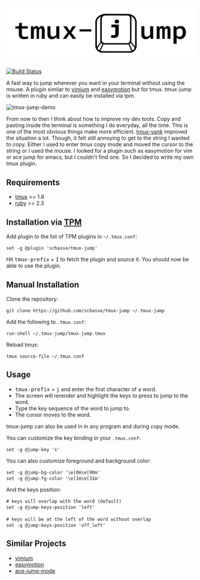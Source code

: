 <p align="center">
  <img src="assets/tmux-jump-logo.png"
       alt="Vimium/Easymotion like cursor jump for tmux."
       title="tmux-jump" />
</p>

[![Build Status](https://travis-ci.org/schasse/tmux-jump.svg?branch=master)](https://travis-ci.org/schasse/tmux-jump)

A fast way to jump wherever you want in your terminal without using the mouse. A plugin similar to [vimium](https://vimium.github.io/) and [easymotion](https://github.com/easymotion/vim-easymotion) but for tmux. tmux-jump is written in ruby and can easily be installed via tpm.

![tmux-jump-demo](https://user-images.githubusercontent.com/3882305/74186577-2f6aad80-4c4b-11ea-8054-91c54e3dd2af.gif)

From now to then I think about how to improve my dev tools. Copy and pasting inside the terminal is something I do everyday, all the time. This is one of the most obvious things make more efficient. [tmux-yank](https://github.com/tmux-plugins/tmux-yank) improved the situation a lot. Though, it felt still annoying to get to the string I wanted to copy. Either I used to enter tmux copy mode and moved the cursor to the string or I used the mouse. I looked for a plugin such as easymotion for vim or ace jump for emacs, but I couldn't find one. So I decided to write my own tmux plugin.

## Requirements

* [tmux](https://github.com/tmux/tmux) >= 1.8
* [ruby](https://www.ruby-lang.org/) >= 2.3

## Installation via [TPM](https://github.com/tmux-plugins/tpm)

Add plugin to the list of TPM plugins in `~/.tmux.conf`:

```
set -g @plugin 'schasse/tmux-jump'
```
Hit <kbd>tmux-prefix</kbd> + <kbd>I</kbd> to fetch the plugin and source it. You should now be able to use the plugin.

## Manual Installation

Clone the repository:

```
git clone https://github.com/schasse/tmux-jump ~/.tmux-jump
```

Add the following to `.tmux.conf`:

```
run-shell ~/.tmux-jump/tmux-jump.tmux
```

Reload tmux:

```
tmux source-file ~/.tmux.conf
```

## Usage

* <kbd>tmux-prefix</kbd> + <kbd>j</kbd> and enter the first character of a word.
* The screen will rerender and highlight the keys to press to jump to the word.
* Type the key sequence of the word to jump to.
* The cursor moves to the word.

tmux-jump can also be used in in any program and during copy mode.

You can customize the key binding in your `.tmux.conf`:

```
set -g @jump-key 's'
```

You can also customize foreground and background color:
```
set -g @jump-bg-color '\e[0m\e[90m'
set -g @jump-fg-color '\e[1m\e[31m'
```

And the keys position:
```
# keys will overlap with the word (default)
set -g @jump-keys-position 'left'

# keys will be at the left of the word without overlap
set -g @jump-keys-position 'off_left'
```

## Similar Projects

* [vimium](https://vimium.github.io/)
* [easymotion](https://github.com/easymotion/vim-easymotion)
* [ace-jump-mode](https://github.com/winterTTr/ace-jump-mode)
